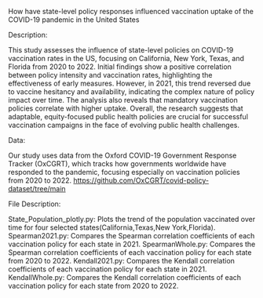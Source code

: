 How have state-level policy responses influenced vaccination uptake of the COVID-19 pandemic in the United States

Description: 

This study assesses the influence of state-level policies on COVID-19 vaccination rates in the US, 
focusing on California, New York, Texas, and Florida from 2020 to 2022. Initial findings
show a positive correlation between policy intensity and vaccination rates, highlighting the
effectiveness of early measures. However, in 2021, this trend reversed due to vaccine hesitancy
and availability, indicating the complex nature of policy impact over time. The analysis also
reveals that mandatory vaccination policies correlate with higher uptake. Overall, the research
suggests that adaptable, equity-focused public health policies are crucial for successful
vaccination campaigns in the face of evolving public health challenges.

Data: 

Our study uses data from the Oxford COVID-19 Government Response Tracker (OxCGRT), which tracks how governments worldwide have responded to the pandemic, focusing especially on vaccination policies from 2020 to 2022.
https://github.com/OxCGRT/covid-policy-dataset/tree/main


File Description:


State_Population_plotly.py: Plots the trend of the population vaccinated over time for four selected states(California,Texas,New York,Florida).
Spearman2021.py: Compares the Spearman correlation coefficients of each vaccination policy for each state in 2021.
SpearmanWhole.py: Compares the Spearman correlation coefficients of each vaccination policy for each state from 2020 to 2022.
Kendall2021.py: Compares the Kendall correlation coefficients of each vaccination policy for each state in 2021.
KendallWhole.py: Compares the Kendall correlation coefficients of each vaccination policy for each state from 2020 to 2022.
